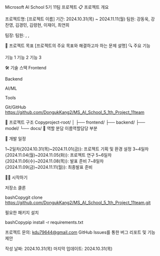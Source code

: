 Microsoft AI School 5기 11팀 프로젝트
📋 프로젝트 개요

프로젝트명: [프로젝트 이름]
기간: 2024.10.31(목) ~ 2024.11.11(월) 
팀원: 강동욱, 강찬영, 김경민, 김령현, 이재이, 최연희

팀장: 
팀원: ,  , 



🎯 프로젝트 목표
[프로젝트의 주요 목표와 해결하고자 하는 문제 설명]
🔍 주요 기능

기능 1
기능 2
기능 3

🛠 기술 스택
Frontend



Backend



AI/ML



Tools

Git/GitHub
https://github.com/DongukKang2/MS_AI_School_5_1th_Project_11team

📁 프로젝트 구조
Copyproject-root/
│
├── frontend/
├── backend/
├── model/
└── docs/
👥 역할 분담
이름역할담당 부분


📅 개발 일정

1~2일차{2024.10.31(목)~2024.11.01(금)}: 프로젝트 기획 및 환경 설정
3~4일차{2024.11.04(월)~2024.11.05(화)}: 프로젝트 연구
5~6일차{2024.11.06(수)~2024.11.08(목)}: 발표 준비
7~8일차{2024.11.09(금)~2024.11.11(월)}: 최종발표 준비

🏃‍♂️ 시작하기

저장소 클론

bashCopygit clone https://github.com/DongukKang2/MS_AI_School_5_1th_Project_11team.git

필요한 패키지 설치

bashCopypip install -r requirements.txt


프로젝트 문의: kdu79644@gmail.com
GitHub Issues를 통한 버그 리포트 및 기능 제안


작성 날짜: 2024.10.31(목)
마지막 업데이트: 2024.10.31(목)
